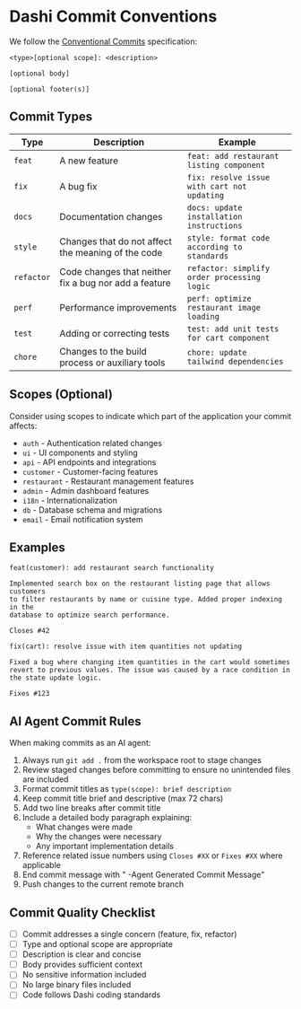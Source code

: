# Dashi Commit Conventions

We follow the [Conventional Commits](https://www.conventionalcommits.org/en/v1.0.0/) specification:

```
<type>[optional scope]: <description>

[optional body]

[optional footer(s)]
```

## Commit Types

| Type       | Description                                           | Example                                     |
| ---------- | ----------------------------------------------------- | ------------------------------------------- |
| `feat`     | A new feature                                         | `feat: add restaurant listing component`    |
| `fix`      | A bug fix                                             | `fix: resolve issue with cart not updating` |
| `docs`     | Documentation changes                                 | `docs: update installation instructions`    |
| `style`    | Changes that do not affect the meaning of the code    | `style: format code according to standards` |
| `refactor` | Code changes that neither fix a bug nor add a feature | `refactor: simplify order processing logic` |
| `perf`     | Performance improvements                              | `perf: optimize restaurant image loading`   |
| `test`     | Adding or correcting tests                            | `test: add unit tests for cart component`   |
| `chore`    | Changes to the build process or auxiliary tools       | `chore: update tailwind dependencies`       |

## Scopes (Optional)

Consider using scopes to indicate which part of the application your commit affects:

- `auth` - Authentication related changes
- `ui` - UI components and styling
- `api` - API endpoints and integrations
- `customer` - Customer-facing features
- `restaurant` - Restaurant management features
- `admin` - Admin dashboard features
- `i18n` - Internationalization
- `db` - Database schema and migrations
- `email` - Email notification system

## Examples

```
feat(customer): add restaurant search functionality

Implemented search box on the restaurant listing page that allows customers
to filter restaurants by name or cuisine type. Added proper indexing in the
database to optimize search performance.

Closes #42
```

```
fix(cart): resolve issue with item quantities not updating

Fixed a bug where changing item quantities in the cart would sometimes
revert to previous values. The issue was caused by a race condition in
the state update logic.

Fixes #123
```

## AI Agent Commit Rules

When making commits as an AI agent:

1. Always run `git add .` from the workspace root to stage changes
2. Review staged changes before committing to ensure no unintended files are included
3. Format commit titles as `type(scope): brief description`
4. Keep commit title brief and descriptive (max 72 chars)
5. Add two line breaks after commit title
6. Include a detailed body paragraph explaining:
   - What changes were made
   - Why the changes were necessary
   - Any important implementation details
7. Reference related issue numbers using `Closes #XX` or `Fixes #XX` where applicable
8. End commit message with " -Agent Generated Commit Message"
9. Push changes to the current remote branch

## Commit Quality Checklist

- [ ] Commit addresses a single concern (feature, fix, refactor)
- [ ] Type and optional scope are appropriate
- [ ] Description is clear and concise
- [ ] Body provides sufficient context
- [ ] No sensitive information included
- [ ] No large binary files included
- [ ] Code follows Dashi coding standards

<!-- Generated by Copilot -->
